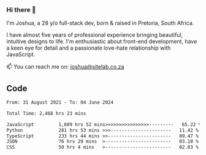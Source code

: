 ### Hi there 👋

I'm Joshua, a 28 y/o full-stack dev, born & raised in Pretoria, South Africa. 

I have almost five years of professional experience bringing beautiful, intuitive designs to life. I'm enthusiastic about front-end development, have a keen eye for detail and a passionate love-hate relationship with JavaScript.

📫 You can reach me on: joshua@sitelab.co.za

## **Code**

<!--START_SECTION:waka-->

```txt
From: 31 August 2021 - To: 04 June 2024

Total Time: 2,468 hrs 23 mins

JavaScript         1,609 hrs 52 mins>>>>>>>>>>>>>>>>---------   65.22 %
Python             281 hrs 53 mins >>>----------------------   11.42 %
TypeScript         233 hrs 44 mins >>-----------------------   09.47 %
JSON               76 hrs 29 mins  >------------------------   03.10 %
CSS                50 hrs 4 mins   >------------------------   02.03 %
```

<!--END_SECTION:waka-->
